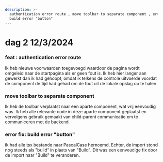 ```yaml
---
description: >-
  authentication error route , move toolbar to separate component , error fix: 
  build error "button"
---
```


# dag 2 12/3/2024

### feat : authentication error route

Ik heb nieuwe voorwaarden toegevoegd waardoor de pagina wordt omgeleid naar de startpagina als er geen fout is. Ik heb hier langer aan gewerkt dan ik had gehoopt, omdat ik telkens de controle uitvoerde voordat de component de tijd had gehad om de fout uit de lokale opslag op te halen.

### move toolbar to separate component&#x20;

Ik heb de toolbar verplaatst naar een aparte component, wat vrij eenvoudig was. Ik heb alle relevante code in deze aparte component geplaatst en vervolgens gebruik gemaakt van child-parent communicatie om te communiceren met de backend.

### error fix:  build error "button"

ik had alle tsx bestande naar PascalCase hernoemd. Echter, de import stond nog steeds als "build" in plaats van "Build". Dit was een eenvoudige fix door de import naar "Build" te veranderen.



